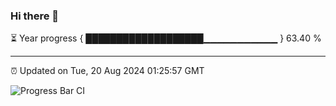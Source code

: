 ### Hi there 👋

⏳ Year progress { ███████████████████▁▁▁▁▁▁▁▁▁▁▁ } 63.40 %

---

⏰ Updated on Tue, 20 Aug 2024 01:25:57 GMT

![Progress Bar CI](https://github.com/ZhaoGui/ZhaoGui/workflows/Progress%20Bar%20CI/badge.svg)
